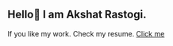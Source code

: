 ## Hello👋 I am Akshat Rastogi. 
<p> If you like my work. Check my resume. <a href = "Akshat_Rastogi"> Click me</a></p>


